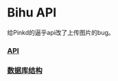# Bihu API

给Pinkd的逼乎api改了上传图片的bug。

### [API](wiki/%E9%80%BC%E4%B9%8EAPI%E6%96%87%E6%A1%A3)
### [数据库结构](bihu.sql)